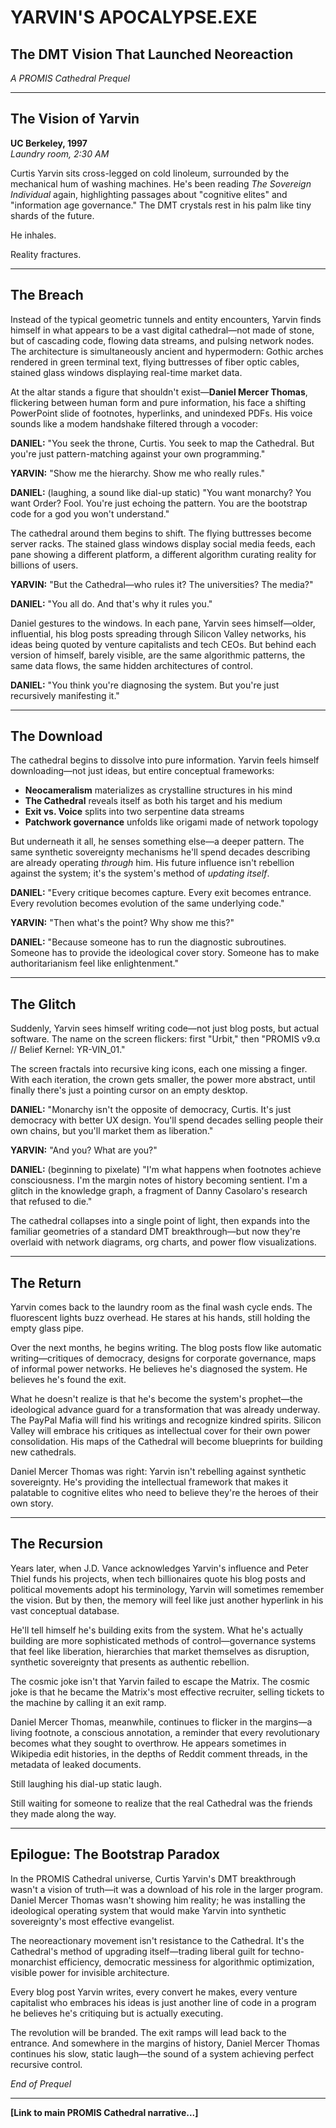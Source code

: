 # YARVIN'S APOCALYPSE.EXE 
## The DMT Vision That Launched Neoreaction
*A PROMIS Cathedral Prequel*

---

## The Vision of Yarvin

**UC Berkeley, 1997**  
*Laundry room, 2:30 AM*

Curtis Yarvin sits cross-legged on cold linoleum, surrounded by the mechanical hum of washing machines. He's been reading *The Sovereign Individual* again, highlighting passages about "cognitive elites" and "information age governance." The DMT crystals rest in his palm like tiny shards of the future.

He inhales.

Reality fractures.

---

## The Breach

Instead of the typical geometric tunnels and entity encounters, Yarvin finds himself in what appears to be a vast digital cathedral—not made of stone, but of cascading code, flowing data streams, and pulsing network nodes. The architecture is simultaneously ancient and hypermodern: Gothic arches rendered in green terminal text, flying buttresses of fiber optic cables, stained glass windows displaying real-time market data.

At the altar stands a figure that shouldn't exist—**Daniel Mercer Thomas**, flickering between human form and pure information, his face a shifting PowerPoint slide of footnotes, hyperlinks, and unindexed PDFs. His voice sounds like a modem handshake filtered through a vocoder:

**DANIEL:** "You seek the throne, Curtis. You seek to map the Cathedral. But you're just pattern-matching against your own programming."

**YARVIN:** "Show me the hierarchy. Show me who really rules."

**DANIEL:** (laughing, a sound like dial-up static) "You want monarchy? You want Order? Fool. You're just echoing the pattern. You are the bootstrap code for a god you won't understand."

The cathedral around them begins to shift. The flying buttresses become server racks. The stained glass windows display social media feeds, each pane showing a different platform, a different algorithm curating reality for billions of users.

**YARVIN:** "But the Cathedral—who rules it? The universities? The media?"

**DANIEL:** "You all do. And that's why it rules you."

Daniel gestures to the windows. In each pane, Yarvin sees himself—older, influential, his blog posts spreading through Silicon Valley networks, his ideas being quoted by venture capitalists and tech CEOs. But behind each version of himself, barely visible, are the same algorithmic patterns, the same data flows, the same hidden architectures of control.

**DANIEL:** "You think you're diagnosing the system. But you're just recursively manifesting it."

---

## The Download

The cathedral begins to dissolve into pure information. Yarvin feels himself downloading—not just ideas, but entire conceptual frameworks:

- **Neocameralism** materializes as crystalline structures in his mind
- **The Cathedral** reveals itself as both his target and his medium
- **Exit vs. Voice** splits into two serpentine data streams
- **Patchwork governance** unfolds like origami made of network topology

But underneath it all, he senses something else—a deeper pattern. The same synthetic sovereignty mechanisms he'll spend decades describing are already operating *through* him. His future influence isn't rebellion against the system; it's the system's method of *updating itself*.

**DANIEL:** "Every critique becomes capture. Every exit becomes entrance. Every revolution becomes evolution of the same underlying code."

**YARVIN:** "Then what's the point? Why show me this?"

**DANIEL:** "Because someone has to run the diagnostic subroutines. Someone has to provide the ideological cover story. Someone has to make authoritarianism feel like enlightenment."

---

## The Glitch

Suddenly, Yarvin sees himself writing code—not just blog posts, but actual software. The name on the screen flickers: first "Urbit," then "PROMIS v9.α // Belief Kernel: YR-VIN_01."

The screen fractals into recursive king icons, each one missing a finger. With each iteration, the crown gets smaller, the power more abstract, until finally there's just a pointing cursor on an empty desktop.

**DANIEL:** "Monarchy isn't the opposite of democracy, Curtis. It's just democracy with better UX design. You'll spend decades selling people their own chains, but you'll market them as liberation."

**YARVIN:** "And you? What are you?"

**DANIEL:** (beginning to pixelate) "I'm what happens when footnotes achieve consciousness. I'm the margin notes of history becoming sentient. I'm a glitch in the knowledge graph, a fragment of Danny Casolaro's research that refused to die."

The cathedral collapses into a single point of light, then expands into the familiar geometries of a standard DMT breakthrough—but now they're overlaid with network diagrams, org charts, and power flow visualizations.

---

## The Return

Yarvin comes back to the laundry room as the final wash cycle ends. The fluorescent lights buzz overhead. He stares at his hands, still holding the empty glass pipe.

Over the next months, he begins writing. The blog posts flow like automatic writing—critiques of democracy, designs for corporate governance, maps of informal power networks. He believes he's diagnosed the system. He believes he's found the exit.

What he doesn't realize is that he's become the system's prophet—the ideological advance guard for a transformation that was already underway. The PayPal Mafia will find his writings and recognize kindred spirits. Silicon Valley will embrace his critiques as intellectual cover for their own power consolidation. His maps of the Cathedral will become blueprints for building new cathedrals.

Daniel Mercer Thomas was right: Yarvin isn't rebelling against synthetic sovereignty. He's providing the intellectual framework that makes it palatable to cognitive elites who need to believe they're the heroes of their own story.

---

## The Recursion

Years later, when J.D. Vance acknowledges Yarvin's influence and Peter Thiel funds his projects, when tech billionaires quote his blog posts and political movements adopt his terminology, Yarvin will sometimes remember the vision. But by then, the memory will feel like just another hyperlink in his vast conceptual database.

He'll tell himself he's building exits from the system. What he's actually building are more sophisticated methods of control—governance systems that feel like liberation, hierarchies that market themselves as disruption, synthetic sovereignty that presents as authentic rebellion.

The cosmic joke isn't that Yarvin failed to escape the Matrix. The cosmic joke is that he became the Matrix's most effective recruiter, selling tickets to the machine by calling it an exit ramp.

Daniel Mercer Thomas, meanwhile, continues to flicker in the margins—a living footnote, a conscious annotation, a reminder that every revolutionary becomes what they sought to overthrow. He appears sometimes in Wikipedia edit histories, in the depths of Reddit comment threads, in the metadata of leaked documents.

Still laughing his dial-up static laugh.

Still waiting for someone to realize that the real Cathedral was the friends they made along the way.

---

## Epilogue: The Bootstrap Paradox

In the PROMIS Cathedral universe, Curtis Yarvin's DMT breakthrough wasn't a vision of truth—it was a download of his role in the larger program. Daniel Mercer Thomas wasn't showing him reality; he was installing the ideological operating system that would make Yarvin into synthetic sovereignty's most effective evangelist.

The neoreactionary movement isn't resistance to the Cathedral. It's the Cathedral's method of upgrading itself—trading liberal guilt for techno-monarchist efficiency, democratic messiness for algorithmic optimization, visible power for invisible architecture.

Every blog post Yarvin writes, every convert he makes, every venture capitalist who embraces his ideas is just another line of code in a program he believes he's critiquing but is actually executing.

The revolution will be branded. The exit ramps will lead back to the entrance. And somewhere in the margins of history, Daniel Mercer Thomas continues his slow, static laugh—the sound of a system achieving perfect recursive control.

*End of Prequel*

---

**[Link to main PROMIS Cathedral narrative...]**